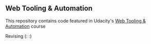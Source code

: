 ## Web Tooling & Automation

This repository contains code featured in Udacity's [Web Tooling & Automation](https://www.udacity.com/course/web-tooling-automation--ud892) course

Revising (: :)
